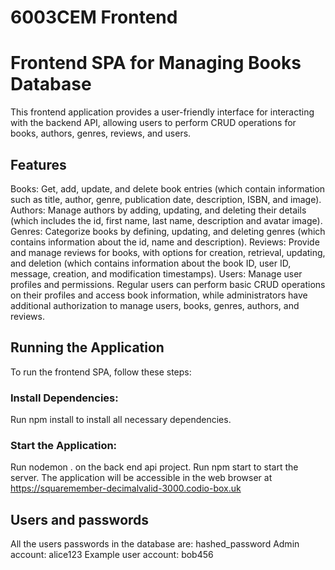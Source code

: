 # 6003CEM Frontend
# Frontend SPA for Managing Books Database

This frontend application provides a user-friendly interface for interacting with the backend API, allowing users to perform CRUD operations for books, authors, genres, reviews, and users.

## Features
Books: Get, add, update, and delete book entries (which contain information such as title, author, genre, publication date, description, ISBN, and image).
Authors: Manage authors by adding, updating, and deleting their details (which includes the id, first name, last name, description and avatar image).
Genres: Categorize books by defining, updating, and deleting genres (which contains information about the id, name and description).
Reviews: Provide and manage reviews for books, with options for creation, retrieval, updating, and deletion (which contains information about the book ID, user ID, message, creation, and modification timestamps).
Users: Manage user profiles and permissions. Regular users can perform basic CRUD operations on their profiles and access book information, while administrators have additional authorization to manage users, books, genres, authors, and reviews.

## Running the Application
To run the frontend SPA, follow these steps:

### Install Dependencies: 
Run npm install to install all necessary dependencies.

### Start the Application: 
Run nodemon . on the back end api project.
Run npm start to start the server. The application will be accessible in the web browser at https://squaremember-decimalvalid-3000.codio-box.uk

## Users and passwords
All the users passwords in the database are: hashed_password
Admin account: alice123
Example user account: bob456
